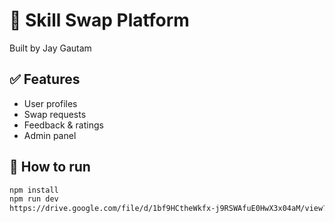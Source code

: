 # 🌱 Skill Swap Platform
Built by Jay Gautam

## ✅ Features
- User profiles
- Swap requests
- Feedback & ratings
- Admin panel

## 🚀 How to run
```bash
npm install
npm run dev
https://drive.google.com/file/d/1bf9HCtheWkfx-j9RSWAfuE0HwX3x04aM/view?usp=share_link
